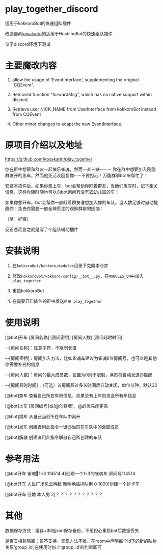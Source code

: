# play_together_discord
适用于kokkoroBot的快速组队插件

改造自[@kosakarin](https://github.com/kosakarin)的适用于HoshinoBot的快速组队插件

仅于discord环境下测试

# 主要魔改内容

1. allow the usage of 'EventInterface', supplementing the original 'CQEvent".

2. Removed function "forwardMsg", which has no native support within discord.

3. Retrieve user NICK_NAME from UserInterface from kokkoroBot instead from CQEvent

4. Other minor changes to adapt the new EventInterface.

# 原项目介绍以及地址

https://github.com/kosakarin/play_together

你在群中想要和群友一起快乐雀魂，然而一直三缺一······ 你在群中想要加入刚刚群友开的黑车，然而他死活没回复你······不要担心！万能群聊bot来帮忙了！

安装本插件后，如果你想上车，bot会帮助你盯着群友，当他们发车时，记下相关信息，这样你随时随地可以向bot询问有没有去幼儿园的车！

如果你想开车，bot会帮你一直盯着群友谁想加入你的车队，当人数足够时自动提醒你！免去你需要一直全神贯注的观察群聊的困恼！

（草，好怪）

反正总而言之就是写了个组队辅助插件

# 安装说明

1. 在`kokkoroBot/kokkoro/modules`目录下克隆本仓库

2. 修改`kokkoroBot/kokkoro/config/__bot__.py`，在`MODULES_ON`中加入`play_together`

3. 重启kokkoroBot

4. 在需要开启插件的群中发送`启用 play_together`

# 使用说明

[@bot]开车 [房间名称] [房间密钥] [房间人数] [房间超时时间]

--[房间名称]：任意字符，不限制长度

--[房间密钥]：房间加入方法，比如雀魂车建议为雀魂6位房间号，也可以是其他你需要补充的信息

--[房间人数]：房间的最大成员数，设置为0则不限制，满员将自动发送@提醒

--[房间超时时间]：（可选）该房间超过多长时间后自动关闭，单位分钟，默认30

[@bot]查车 查看自己所在车的信息，如果没有上车则发送所有车信息

[@bot]上车 [房间编号]或[@创建者]，@的优先度更高

[@bot]跳车 从自己当前所在车队中离开

[@bot]发车 创建者用此指令一键@当前在车队中的全部成员

[@bot]解散 创建者用此指令解散自己所创建的车队

# 参考用法

[@bot开车 雀魂🤺1=3 114514 4]创建一个1=3的雀魂车 房间号114514

[@bot开车 人民广场风云再起 舞萌地插排队用 0 1000]创建一个排卡车

[@bot开车 征婚 本人男 2]？？？？？？？？？？？

# 其他

数据保存方式：缓存+本地json保存备份，不用担心重启bot后数据丢失

是否支持群隔离：暂不支持，实现方法不难，在room中声明每个id下的新的映射关系‘group_id’,在使用时加上‘group_id’的判断即可
